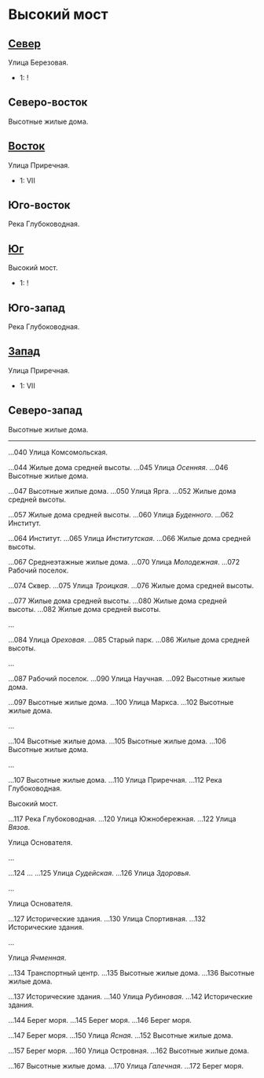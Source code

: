 # Высокий мост

## [Север](./540100.md)

Улица Березовая.

* 1:    !

## Северо-восток

Высотные жилые дома.

## [Восток](./550110.md)

Улица Приречная.

* 1:    VII

## Юго-восток

Река Глубоководная.

## [Юг](./540120.md)

Высокий мост.

* 1:    !

## Юго-запад

Река Глубоководная.

## [Запад](./520110.md)

Улица Приречная.

* 1:    VII

## Северо-запад

Высотные жилые дома.

----

...040  Улица Комсомольская.

...044  Жилые дома средней высоты.
...045  Улица *Осенняя*.
...046  Высотные жилые дома.

...047  Высотные жилые дома.
...050  Улица Ярга.
...052  Жилые дома средней высоты.

...057  Жилые дома средней высоты.
...060  Улица *Буденного*.
...062  Институт.

...064  Институт.
...065  Улица *Институтская*.
...066  Жилые дома средней высоты.

...067  Среднеэтажные жилые дома.
...070  Улица *Молодежная*.
...072  Рабочий поселок.

...074  Сквер.
...075  Улица *Троицкая*.
...076  Жилые дома средней высоты.

...077  Жилые дома средней высоты.
...080  Жилые дома средней высоты.
...082  Жилые дома средней высоты.

...

...084  Улица *Ореховая*.
...085  Старый парк.
...086  Жилые дома средней высоты.

...

...087  Рабочий поселок.
...090  Улица Научная.
...092  Высотные жилые дома.

...097  Высотные жилые дома.
...100  Улица Маркса.
...102  Высотные жилые дома.

...

...104  Высотные жилые дома.
...105  Высотные жилые дома.
...106  Высотные жилые дома.

...

...107  Высотные жилые дома.
...110  Улица Приречная.
...112  Река Глубоководная.

Высокий мост.

...117  Река Глубоководная.
...120  Улица Южнобережная.
...122  Улица *Вязов*.

Улица Основателя.

...

...124  ...
...125  Улица *Судейская*.
...126  Улица *Здоровья*.

...

Улица Основателя.

...127  Исторические здания.
...130  Улица Спортивная.
...132  Исторические здания.

...

Улица *Ячменная*.

...134  Транспортный центр.
...135  Высотные жилые дома.
...136  Высотные жилые дома.

...137  Исторические здания.
...140  Улица *Рубиновая*.
...142  Исторические здания.

...144  Берег моря.
...145  Берег моря.
...146  Берег моря.

...147  Берег моря.
...150  Улица *Ясная*.
...152  Высотные жилые дома.

...157  Берег моря.
...160  Улица Островная.
...162  Высотные жилые дома.

...167  Высотные жилые дома.
...170  Улица *Галечная*.
...172  Берег моря.

